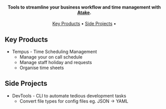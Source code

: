 <h4 align="center">Tools to streamline your business workflow and time management with <a href="http://atake.xyz" target="_blank">Atake</a>.</h4>

<p align="center">
  <a href="#key-products">Key Products</a> •
  <a href="#side-projects">Side Projects</a> •
</p>

## Key Products

* Tempus - Time Scheduling Management
  - Manage your on call schedule
  - Manage staff holiday and requests
  - Organise time sheets


## Side Projects

* DevTools - CLI to automate tedious development tasks
  - Convert file types for config files eg. JSON -> YAML
